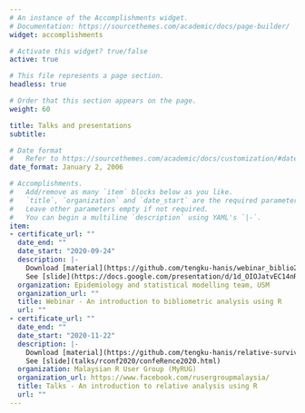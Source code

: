 ```yaml
---
# An instance of the Accomplishments widget.
# Documentation: https://sourcethemes.com/academic/docs/page-builder/
widget: accomplishments

# Activate this widget? true/false
active: true

# This file represents a page section.
headless: true

# Order that this section appears on the page.
weight: 60

title: Talks and presentations
subtitle:

# Date format
#   Refer to https://sourcethemes.com/academic/docs/customization/#date-format
date_format: January 2, 2006

# Accomplishments.
#   Add/remove as many `item` blocks below as you like.
#   `title`, `organization` and `date_start` are the required parameters.
#   Leave other parameters empty if not required.
#   You can begin a multiline `description` using YAML's `|-`.
item:
- certificate_url: ""
  date_end: ""
  date_start: "2020-09-24"
  description: |- 
    Download [material](https://github.com/tengku-hanis/webinar_biblio24-09-2020)  
    See [slide](https://docs.google.com/presentation/d/1d_OIOJatvEC14nRP3JY3shRoKb0YEzsnpZF6vaKYxhk/edit#slide=id.p)
  organization: Epidemiology and statistical modelling team, USM
  organization_url: ""
  title: Webinar - An introduction to bibliometric analysis using R
  url: ""
- certificate_url: ""
  date_end: ""
  date_start: "2020-11-22"
  description: |-
    Download [material](https://github.com/tengku-hanis/relative-survival-nov2020)   
    See [slide](talks/rconf2020/confeRence2020.html)
  organization: Malaysian R User Group (MyRUG)
  organization_url: https://www.facebook.com/rusergroupmalaysia/
  title: Talks - An introduction to relative analysis using R
  url: ""
---
```

